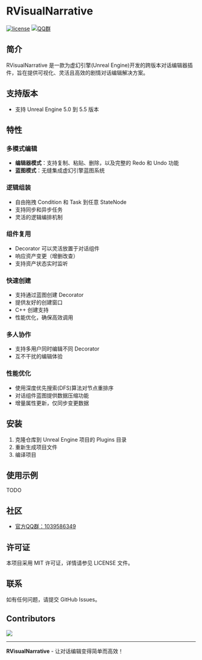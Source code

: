 # RVisualNarrative

[![license](https://img.shields.io/badge/license-MIT-blue)](https://github.com/Srkmn/RVisualNarrative/blob/main/LICENSE)
[![QQ群](https://img.shields.io/badge/QQ群-123456789-blue?logo=tencentqq&style=flat-square)](https://qm.qq.com/q/ATfliiSGxG)

## 简介

RVisualNarrative 是一款为虚幻引擎(Unreal Engine)开发的跨版本对话编辑器插件，旨在提供可视化、灵活且高效的剧情对话编辑解决方案。

## 支持版本

- 支持 Unreal Engine 5.0 到 5.5 版本

## 特性

### 多模式编辑

- **编辑器模式**：支持复制、粘贴、删除，以及完整的 Redo 和 Undo 功能
- **蓝图模式**：无缝集成虚幻引擎蓝图系统

### 逻辑组装

- 自由拖拽 Condition 和 Task 到任意 StateNode
- 支持同步和异步任务
- 灵活的逻辑编排机制

### 组件复用

- Decorator 可以灵活放置于对话组件
- 响应资产变更（增删改查）
- 支持资产状态实时监听

### 快速创建

- 支持通过蓝图创建 Decorator
- 提供友好的创建窗口
- C++ 创建支持
- 性能优化，确保高效调用

### 多人协作

- 支持多用户同时编辑不同 Decorator
- 互不干扰的编辑体验

### 性能优化

- 使用深度优先搜索(DFS)算法对节点重排序
- 对话组件蓝图提供数据压缩功能
- 增量属性更新，仅同步变更数据

## 安装

1. 克隆仓库到 Unreal Engine 项目的 Plugins 目录
2. 重新生成项目文件
3. 编译项目

## 使用示例

TODO

## 社区

- [官方QQ群：1039586349](https://qm.qq.com/q/ATfliiSGxG)

## 许可证

本项目采用 MIT 许可证，详情请参见 LICENSE 文件。

## 联系

如有任何问题，请提交 GitHub Issues。

## Contributors

**<a href="https://github.com/yourusername/RVisualNarrative/graphs/contributors">**
**<img src="https://contrib.rocks/image?repo=yourusername/RVisualNarrative"/>**
**</a>**

---

**RVisualNarrative** - 让对话编辑变得简单而高效！

